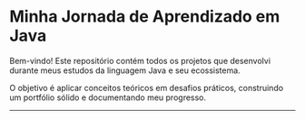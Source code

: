 # Minha Jornada de Aprendizado em Java

Bem-vindo! Este repositório contém todos os projetos que desenvolvi durante meus estudos da linguagem Java e seu ecossistema.

O objetivo é aplicar conceitos teóricos em desafios práticos, construindo um portfólio sólido e documentando meu progresso.

---